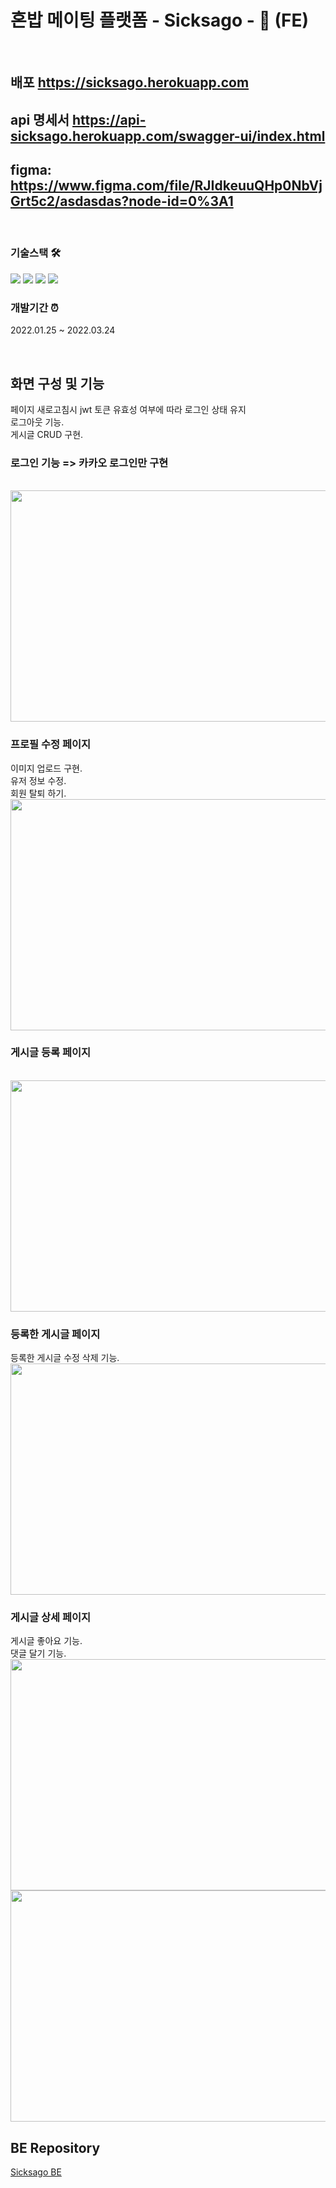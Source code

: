 # 혼밥 메이팅 플랫폼 - **Sicksago -** 🍱  (FE)


<br />

## 배포 https://sicksago.herokuapp.com

## api 명세서 https://api-sicksago.herokuapp.com/swagger-ui/index.html

## figma: https://www.figma.com/file/RJIdkeuuQHp0NbVjGrt5c2/asdasdas?node-id=0%3A1
<br />


### 기술스택 🛠 
<img src="https://img.shields.io/badge/Javascript-F7DF1E?style=for-the-badge&logo=Javascript&logoColor=white"> <img src="https://img.shields.io/badge/React-61DAFB?style=for-the-badge&logo=React&logoColor=white"> <img src="https://img.shields.io/badge/Redux-764ABC?style=for-the-badge&logo=Redux&logoColor=white"> <img src="https://img.shields.io/badge/styled-components-DB7093?style=for-the-badge&logo=styled-components&logoColor=white">

### 개발기간 ⏰
2022.01.25 ~ 2022.03.24

<br />


## 화면 구성 및 기능

페이지 새로고침시 jwt 토큰 유효성 여부에 따라 로그인 상태 유지
<br />
로그아웃 기능.
<br />
게시글 CRUD 구현.


### 로그인 기능 => 카카오 로그인만 구현
<br />
<img src="https://user-images.githubusercontent.com/40565619/160371479-7b1e3ed6-df65-4efd-94c3-fa0d972e3c98.jpeg"  width="700" height="370">

### 프로필 수정 페이지
이미지 업로드 구현.
<br />
유저 정보 수정.
<br />
회원 탈퇴 하기.
<br />
<img src="https://user-images.githubusercontent.com/40565619/160376453-4140ab5b-5c75-4163-abf9-eb6d56302795.jpeg"  width="700" height="370">

### 게시글 등록 페이지
<br />
<img src="https://user-images.githubusercontent.com/40565619/160377141-74dd5e13-d29a-417e-8222-e1cb637dbf2f.jpeg"  width="700" height="370">

### 등록한 게시글 페이지
등록한 게시글 수정 삭제 기능.
<br />
<img src="https://user-images.githubusercontent.com/40565619/160378970-3f916959-c505-467f-97e6-e4ae4204b903.jpeg"  width="700" height="370">

### 게시글 상세 페이지
게시글 좋아요 기능.
<br />
댓글 달기 기능.
<br />
<img src="https://user-images.githubusercontent.com/40565619/160379552-d7f395e8-a3e9-43be-aae7-d074d9f66859.jpeg"  width="700" height="370">
<img src="https://user-images.githubusercontent.com/40565619/160379576-f81ff3dc-8116-47e4-a914-deb5e043bc14.jpeg"  width="700" height="370">


## BE Repository
[Sicksago BE](https://github.com/temp-portfolio-team/backend)

